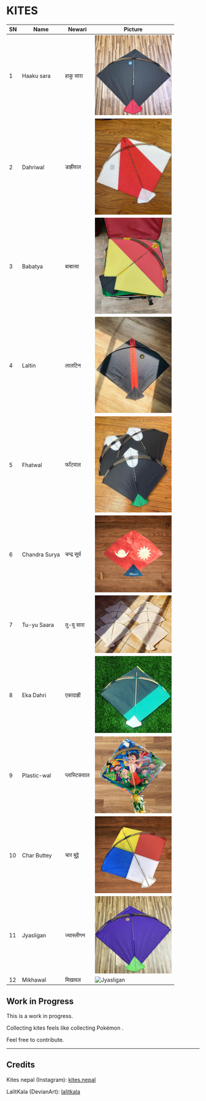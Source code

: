# KITES

| SN  | Name            | Newari        | Picture                                                                                   |
|-----|---------------- |---------------|-------------------------------------------------------------------------------------------|
| 1   | Haaku sara      | हाकु सारा      | <img src="https://raw.githubusercontent.com/SarjyantShrestha/changa-dataset/main/kitesImg/black.jpg" alt="Haakusara" width="200"/> |
| 2   | Dahriwal       | डाह्रीवाल        | <img src="https://raw.githubusercontent.com/SarjyantShrestha/changa-dataset/main/kitesImg/Dahriwal.jpg" alt="Dahriwal" width="200"/> |
| 3   | Babatya          | बाबात्या      | <img src="https://raw.githubusercontent.com/SarjyantShrestha/changa-dataset/main/kitesImg/Babatya.jpg" alt="Babatya" width="200"/> |
| 4   | Laltin          | लालटिन        | <img src="https://raw.githubusercontent.com/SarjyantShrestha/changa-dataset/main/kitesImg/Laltin.jpg" alt="Laltin" width="200"/> |
| 5   | Fhatwal          | फाँटवाल         | <img src="https://raw.githubusercontent.com/SarjyantShrestha/changa-dataset/main/kitesImg/Fhatwal.jpg" alt="Fhatwal" width="200"/> |
| 6   | Chandra Surya   | चन्द्र सूर्य       | <img src="https://raw.githubusercontent.com/SarjyantShrestha/changa-dataset/main/kitesImg/ChandraSurya.png" alt="ChandraSurya" width="200"/> |
| 7   | Tu-yu Saara     | तु-यु सारा      | <img src="https://raw.githubusercontent.com/SarjyantShrestha/changa-dataset/main/kitesImg/TYS.jpg" alt="Tu-yu Saara" width="200"/> |
| 8   | Eka Dahri        | एकादाह्री       | <img src="https://raw.githubusercontent.com/SarjyantShrestha/changa-dataset/main/kitesImg/EkaDahri.jpg" alt="Eka Dahri" width="200"/> |
| 9   | Plastic-wal     | प्लास्टिकवाल      | <img src="https://raw.githubusercontent.com/SarjyantShrestha/changa-dataset/main/kitesImg/Plasticwaal.png" alt="Plastic-wal" width="200"/> |
| 10  | Char Buttey     | चार बुट्टे       | <img src="https://raw.githubusercontent.com/SarjyantShrestha/changa-dataset/main/kitesImg/CharButtey.png" alt="Char Buttey" width="200"/> |
| 11  | Jyasligan     | ज्यास्लीगन     | <img src="https://raw.githubusercontent.com/SarjyantShrestha/changa-dataset/main/kitesImg/Jyasligan.jpg" alt="Jyasligan" width="200"/> |
| 12  | Mikhawal     | मिखावल     | <img src="https://raw.githubusercontent.com/SarjyantShrestha/changa-dataset/main/kitesImg/Mikhawal.jpg" alt="Jyasligan" width="200"/> |

## Work in Progress

This is a work in progress.

Collecting kites feels like collecting Pokémon .

Feel free to contribute.

-----------------------------------------

## Credits

Kites nepal (Instagram): [kites.nepal](https://www.instagram.com/kites.nepal/)

LalitKala (DevianArt): [lalitkala](https://www.deviantart.com/lalitkala/art/Kite-Designs-Happy-Dashain-258164856)

